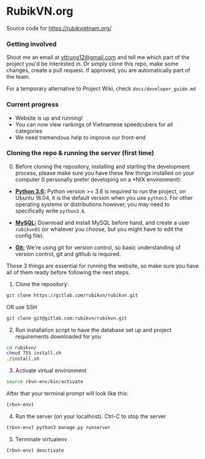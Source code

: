 # RubikVN.org

Source code for https://rubikvietnam.org/

### Getting involved

Shoot me an email at <vttrung12@gmail.com> and tell me which part of the project you'd be interested in. Or simply clone this repo, make some changes, create a pull request. If approved, you are automatically part of the team.

For a temporary alternative to Project Wiki, check `docs/developer_guide.md`

### Current progress

* Website is up and running!
* You can now view rankings of Vietnamese speedcubers for all categories
* We need tremendous help to improve our front-end

### Cloning the repo & running the server (first time)

0. Before cloning the repository, installing and starting the development process, please make sure you have these few things installed on your computer (I personally prefer developing on a \*NIX environment):
  - **[Python 3.6:](https://www.python.org/downloads/)** Python version >= 3.6 is required to run the project, on Ubuntu 18.04, it is the default version when you use `python3`. For other operating systems or distributions however, you may need to specifically write `python3.6`.

  - **[MySQL:](https://www.mysql.com/downloads/)** Download and install MySQL before hand, and create a user `rubikvn01` (or whatever you choose, but you might have to edit the config file).

  - **[Git:](https://git-scm.com/)** We're using git for version control, so basic understanding of version control, git and github is required.

Those 3 things are essential for running the website, so make sure you have all of them ready before following the next steps.

1. Clone the repository:
```bash
git clone https://gitlab.com/rubikvn/rubikvn.git
```
OR use SSH
```bash
git clone git@gitlab.com:rubikvn/rubikvn.git
```

2. Run installation script to have the database set up and project requirements downloaded for you
```bash
cd rubikvn/
chmod 755 install.sh
./install.sh
```

3. Activate virtual environment
```bash
source rbvn-env/bin/activate
```
After that your terminal prompt will look like this:
```bash
(rbvn-env)
```

4. Run the server (on your localhost). Ctrl-C to stop the server
```bash
(rbvn-env) python3 manage.py runserver
```

5. Terminate virtualenv
```bash
(rbvn-env) deactivate
```
